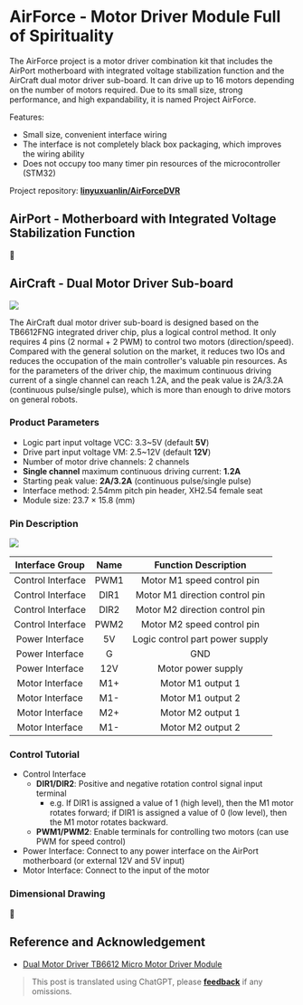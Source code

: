 # AirForce - Motor Driver Module Full of Spirituality

The AirForce project is a motor driver combination kit that includes the AirPort motherboard with integrated voltage stabilization function and the AirCraft dual motor driver sub-board. It can drive up to 16 motors depending on the number of motors required. Due to its small size, strong performance, and high expandability, it is named Project AirForce.

Features:

- Small size, convenient interface wiring
- The interface is not completely black box packaging, which improves the wiring ability
- Does not occupy too many timer pin resources of the microcontroller (STM32)

Project repository: [**linyuxuanlin/AirForceDVR**](https://github.com/linyuxuanlin/AirForceDVR)

## AirPort - Motherboard with Integrated Voltage Stabilization Function

🚧

## AirCraft - Dual Motor Driver Sub-board

![](https://f004.backblazeb2.com/file/wiki-media/img/20201101231734.jpg)

The AirCraft dual motor driver sub-board is designed based on the TB6612FNG integrated driver chip, plus a logical control method. It only requires 4 pins (2 normal + 2 PWM) to control two motors (direction/speed). Compared with the general solution on the market, it reduces two IOs and reduces the occupation of the main controller's valuable pin resources. As for the parameters of the driver chip, the maximum continuous driving current of a single channel can reach 1.2A, and the peak value is 2A/3.2A (continuous pulse/single pulse), which is more than enough to drive motors on general robots.

### Product Parameters

- Logic part input voltage VCC: 3.3~5V (default **5V**)
- Drive part input voltage VM: 2.5~12V (default **12V**)
- Number of motor drive channels: 2 channels
- **Single channel** maximum continuous driving current: **1.2A**
- Starting peak value: **2A/3.2A** (continuous pulse/single pulse)
- Interface method: 2.54mm pitch pin header, XH2.54 female seat
- Module size: 23.7 × 15.8 (mm)

### Pin Description

![](https://f004.backblazeb2.com/file/wiki-media/img/20201022104033.png)

| Interface Group | Name | Function Description |
| :------: | :--: | :------------------: |
| Control Interface | PWM1 | Motor M1 speed control pin |
| Control Interface | DIR1 | Motor M1 direction control pin |
| Control Interface | DIR2 | Motor M2 direction control pin |
| Control Interface | PWM2 | Motor M2 speed control pin |
| Power Interface |  5V  | Logic control part power supply |
| Power Interface |  G   |        GND        |
| Power Interface | 12V  |       Motor power supply       |
| Motor Interface | M1+  |    Motor M1 output 1    |
| Motor Interface | M1-  |    Motor M1 output 2    |
| Motor Interface | M2+  |    Motor M2 output 1    |
| Motor Interface | M1-  |    Motor M2 output 2    |

### Control Tutorial

- Control Interface
  - **DIR1/DIR2**: Positive and negative rotation control signal input terminal
    - e.g. If DIR1 is assigned a value of 1 (high level), then the M1 motor rotates forward; if DIR1 is assigned a value of 0 (low level), then the M1 motor rotates backward.
  - **PWM1/PWM2**: Enable terminals for controlling two motors (can use PWM for speed control)
- Power Interface: Connect to any power interface on the AirPort motherboard (or external 12V and 5V input)
- Motor Interface: Connect to the input of the motor

### Dimensional Drawing

🚧

## Reference and Acknowledgement

- [Dual Motor Driver TB6612 Micro Motor Driver Module](https://wiki.dfrobot.com.cn/_SKU_DRI0044_Dual_Motor_Driver__TB6612__%E5%BE%AE%E5%9E%8B%E7%94%B5%E6%9C%BA%E9%A9%B1%E5%8A%A8%E6%A8%A1%E5%9D%97)

> This post is translated using ChatGPT, please [**feedback**](https://github.com/linyuxuanlin/Wiki_MkDocs/issues/new) if any omissions.